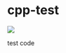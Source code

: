 # cpp-test

[![](https://img.shields.io/github/actions/workflow/status/middzwb/cpp-test/test.yml?style=flat-square)](https://github.com/middzwb/cpp-test/actions?query=workflow%3ACMake)

test code
